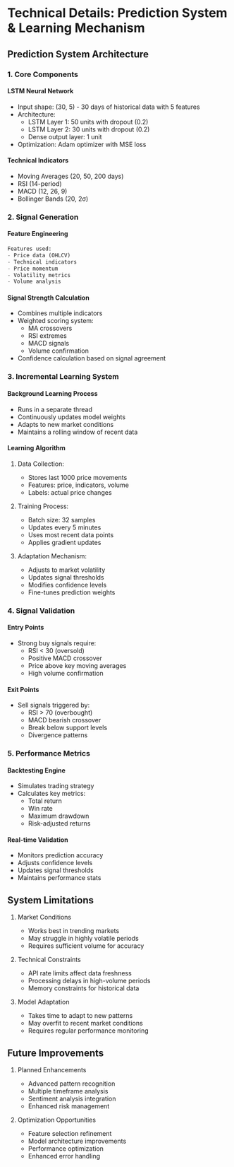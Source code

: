 # Technical Details: Prediction System & Learning Mechanism

## Prediction System Architecture

### 1. Core Components

#### LSTM Neural Network
- Input shape: (30, 5) - 30 days of historical data with 5 features
- Architecture:
  - LSTM Layer 1: 50 units with dropout (0.2)
  - LSTM Layer 2: 30 units with dropout (0.2)
  - Dense output layer: 1 unit
- Optimization: Adam optimizer with MSE loss

#### Technical Indicators
- Moving Averages (20, 50, 200 days)
- RSI (14-period)
- MACD (12, 26, 9)
- Bollinger Bands (20, 2σ)

### 2. Signal Generation

#### Feature Engineering
```python
Features used:
- Price data (OHLCV)
- Technical indicators
- Price momentum
- Volatility metrics
- Volume analysis
```

#### Signal Strength Calculation
- Combines multiple indicators
- Weighted scoring system:
  - MA crossovers
  - RSI extremes
  - MACD signals
  - Volume confirmation
- Confidence calculation based on signal agreement

### 3. Incremental Learning System

#### Background Learning Process
- Runs in a separate thread
- Continuously updates model weights
- Adapts to new market conditions
- Maintains a rolling window of recent data

#### Learning Algorithm
1. Data Collection:
   - Stores last 1000 price movements
   - Features: price, indicators, volume
   - Labels: actual price changes

2. Training Process:
   - Batch size: 32 samples
   - Updates every 5 minutes
   - Uses most recent data points
   - Applies gradient updates

3. Adaptation Mechanism:
   - Adjusts to market volatility
   - Updates signal thresholds
   - Modifies confidence levels
   - Fine-tunes prediction weights

### 4. Signal Validation

#### Entry Points
- Strong buy signals require:
  - RSI < 30 (oversold)
  - Positive MACD crossover
  - Price above key moving averages
  - High volume confirmation

#### Exit Points
- Sell signals triggered by:
  - RSI > 70 (overbought)
  - MACD bearish crossover
  - Break below support levels
  - Divergence patterns

### 5. Performance Metrics

#### Backtesting Engine
- Simulates trading strategy
- Calculates key metrics:
  - Total return
  - Win rate
  - Maximum drawdown
  - Risk-adjusted returns

#### Real-time Validation
- Monitors prediction accuracy
- Adjusts confidence levels
- Updates signal thresholds
- Maintains performance stats

## System Limitations

1. Market Conditions
   - Works best in trending markets
   - May struggle in highly volatile periods
   - Requires sufficient volume for accuracy

2. Technical Constraints
   - API rate limits affect data freshness
   - Processing delays in high-volume periods
   - Memory constraints for historical data

3. Model Adaptation
   - Takes time to adapt to new patterns
   - May overfit to recent market conditions
   - Requires regular performance monitoring

## Future Improvements

1. Planned Enhancements
   - Advanced pattern recognition
   - Multiple timeframe analysis
   - Sentiment analysis integration
   - Enhanced risk management

2. Optimization Opportunities
   - Feature selection refinement
   - Model architecture improvements
   - Performance optimization
   - Enhanced error handling
